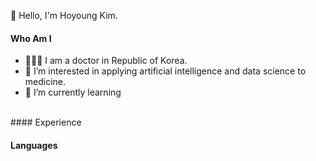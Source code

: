 👋 Hello, I'm Hoyoung Kim.

#### Who Am I
- 👨🏻‍⚕️ I am a doctor in Republic of Korea.
- 👀 I’m interested in applying artificial intelligence and data science to medicine.
- 🌱 I’m currently learning 

<br/>
#### Experience



#### Languages

